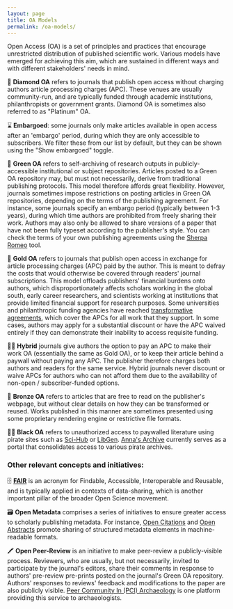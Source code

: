 ```yaml
---
layout: page
title: OA Models
permalink: /oa-models/
---
```


Open Access (OA) is a set of principles and practices that encourage unrestricted distribution of published scientific work.
Various models have emerged for achieving this aim, which are sustained in different ways and with different stakeholders' needs in mind.

💎 **Diamond OA** refers to journals that publish open access without charging authors article processing charges (APC).
These venues are usually community-run, and are typically funded through academic institutions, philanthropists or government grants.
Diamond OA is sometimes also referred to as "Platinum" OA.

⌛ **Embargoed**: some journals only make articles available in open access after an 'embargo' period, during which they are only accessible to subscribers.
We filter these from our list by default, but they can be shown using the "Show embargoed" toggle.

🌿 **Green OA** refers to self-archiving of research outputs in publicly-accessible institutional or subject repositories.
Articles posted to a Green OA repository may, but must not necessarily, derive from traditional publishing protocols.
This model therefore affords great flexibility.
However, journals sometimes impose restrictions on posting articles in Green OA repositories, depending on the terms of the publishing agreement.
For instance, some journals specify an embargo period (typically between 1-3 years), during which time authors are prohibited from freely sharing their work.
Authors may also only be allowed to share versions of a paper that have not been fully typeset according to the publisher's style.
You can check the terms of your own publishing agreements using the [Sherpa Romeo](https://www.sherpa.ac.uk/romeo/) tool.

👑 **Gold OA** refers to journals that publish open access in exchange for article processing charges (APC) paid by the author.
This is meant to defray the costs that would otherwise be covered through readers' journal subscriptions.
This model offloads publishers' financial burdens onto authors, which disproportionately affects scholars working in the global south, early career researchers, and scientists working at institutions that provide limited financial support for research purposes.
Some universities and philanthropic funding agencies have reached [transformative agreements](https://www.coalition-s.org/faq/what-is-a-transformative-agreement/), which cover the APCs for all work that they support.
In some cases, authors may apply for a substantial discount or have the APC waived entirely if they can demonstrate their inability to access requisite funding.

🫰🏻 **Hybrid** journals give authors the option to pay an APC to make their work OA (essentially the same as Gold OA), or to keep their article behind a paywall without paying any APC.
The publisher therefore charges both authors and readers for the same service.
Hybrid journals never discount or waive APCs for authors who can not afford them due to the availability of non-open / subscriber-funded options.

🥔 **Bronze OA** refers to articles that are free to read on the publisher's webpage, but without clear details on how they can be transformed or reused.
Works published in this manner are sometimes presented using some proprietary rendering engine or restrictive file formats.

🏴‍☠️ **Black OA** refers to unauthorized access to paywalled literature using pirate sites such as [Sci-Hub](https://www.sci-hub.wf/) or [LibGen](https://libgen.is/). [Anna's Archive](https://annas-archive.org/) currently serves as a portal that consolidates access to various pirate archives.


### Other relevant concepts and initiatives:

🗄️ **[FAIR](https://www.go-fair.org/fair-principles/)** is an acronym for Findable, Accessible, Interoperable and Reusable, and is typically applied in contexts of data-sharing, which is another important pillar of the broader Open Science movement.

🗃️ **Open Metadata** comprises a series of initiatives to ensure greater access to scholarly publishing metadata.
For instance, [Open Citations](https://i4oc.org/) and [Open Abstracts](https://i4oa.org/) promote sharing of structured metadata elements in machine-readable formats.

🖍️ **Open Peer-Review** is an initiative to make peer-review a publicly-visible process.
Reviewers, who are usually, but not necessarily, invited to participate by the journal's editors, share their comments in response to authors' pre-review pre-prints posted on the journal's Green OA repository.
Authors' responses to reviews' feedback and modifications to the paper are also publicly visible.
[Peer Community In (PCI) Archaeology](https://archaeo.peercommunityin.org/) is one platform providing this service to archaeologists.

